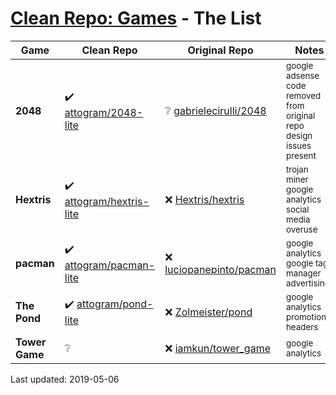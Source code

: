 # [Clean Repo: Games](https://github.com/attogram/clean-repo-games) - The List

Game | Clean Repo | Original Repo | Notes
---- | ---------- | ------------- | ------
**2048** | ✔️ [attogram/2048-lite](https://github.com/attogram/2048-lite) | ❔ [gabrielecirulli/2048](https://github.com/gabrielecirulli/2048) | <sub>google adsense code removed from original repo <br /> design issues present</sub>
**Hextris** | ✔️ [attogram/hextris-lite](https://github.com/attogram/hextris-lite) | ❌ [Hextris/hextris](https://github.com/Hextris/hextris) |  <sub>trojan miner <br /> google analytics <br /> social media overuse</sub>
**pacman** | ✔️ [attogram/pacman-lite](https://github.com/attogram/pacman-lite) | ❌ [luciopanepinto/pacman](https://github.com/luciopanepinto/pacman) |  <sub>google analytics <br /> google tag manager <br /> advertising</sub>
**The Pond** | ✔️ [attogram/pond-lite](https://github.com/attogram/pond-lite) | ❌ [Zolmeister/pond](https://github.com/Zolmeister/pond) |  <sub>google analytics <br /> promotional headers</small>
**Tower Game** | ❔ | ❌ [iamkun/tower_game](https://github.com/iamkun/tower_game) |  <sub>google analytics </sub>

Last updated: 2019-05-06
